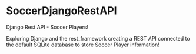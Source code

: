 # SoccerDjangoRestAPI
Django Rest API - Soccer Players!


Exploring Django and the rest_framework creating a REST API connected to the default SQLite database to store Soccer Player information!
